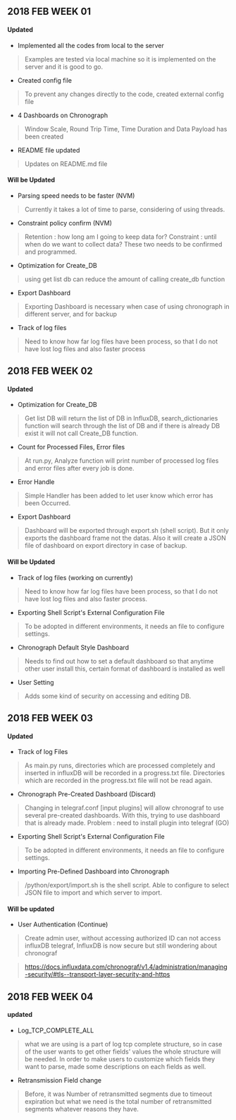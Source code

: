 ## 2018 FEB WEEK 01

#### Updated

- Implemented all the codes from local to the server

>Examples are tested via local machine so it is implemented on the server and it is good to go.

- Created config file

>To prevent any changes directly to the code, created external config file

- 4 Dashboards on Chronograph

>Window Scale, Round Trip Time, Time Duration and Data Payload has been created

- README file updated

>Updates on README.md file

#### Will be Updated

- Parsing speed needs to be faster (NVM)

>Currently it takes a lot of time to parse, considering of using threads.

- Constraint policy confirm (NVM)

>Retention : how long am I going to keep data for?
>Constraint : until when do we want to collect data?
>These two needs to be confirmed and programmed.

- Optimization for Create_DB

>using get list db can reduce the amount of calling create_db function

- Export Dashboard

>Exporting Dashboard is necessary when case of using chronograph in different server, and for backup

- Track of log files

>Need to know how far log files have been process, so that I do not have lost log files and also faster process



## 2018 FEB WEEK 02

#### Updated

- Optimization for Create_DB

>Get list DB will return the list of DB in InfluxDB, search_dictionaries function will search through the list of DB and if there is already DB exist it will not call Create_DB function.

- Count for Processed Files, Error files

>At run.py, Analyze function will print number of processed log files and error files after every job is done.

- Error Handle

>Simple Handler has been added to let user know which error has been Occurred.

- Export Dashboard

>Dashboard will be exported through export.sh (shell script). But it only exports the dashboard frame not the datas. Also it will create a JSON file of dashboard on export directory in case of backup.

#### Will be Updated

- Track of log files (working on currently)

>Need to know how far log files have been process, so that I do not have lost log files and also faster process.

- Exporting Shell Script's External Configuration File

>To be adopted in different environments, it needs an file to configure settings.

- Chronograph Default Style Dashboard

>Needs to find out how to set a default dashboard so that anytime other user install this, certain format of dashboard is installed as well

- User Setting

>Adds some kind of security on accessing and editing DB.



## 2018 FEB WEEK 03

#### Updated

- Track of log Files

> As main.py runs, directories which are processed completely and inserted in influxDB will be recorded in a progress.txt file. Directories which are recorded in the progress.txt file will not be read again.

- Chronograph Pre-Created Dashboard (Discard)

> Changing in telegraf.conf [input plugins] will allow chronograf to use several pre-created dashboards. With this, trying to use dashboard that is already made.
> Problem : need to install plugin into telegraf (GO)

- Exporting Shell Script's External Configuration File

> To be adopted in different environments, it needs an file to configure settings.

- Importing Pre-Defined Dashboard into Chronograph

> /python/export/import.sh is the shell script.
> Able to configure to select JSON file to import and which server to import.

#### Will be updated

- User Authentication (Continue)

> Create admin user, without accessing authorized ID can not access influxDB
> telegraf, InfluxDB is now secure but still wondering about chronograf

> https://docs.influxdata.com/chronograf/v1.4/administration/managing-security/#tls--transport-layer-security-and-https

## 2018 FEB WEEK 04

#### updated

- Log_TCP_COMPLETE_ALL

> what we are using is a part of log tcp complete structure, so in case of the user wants to get other fields' values the whole structure will be needed. In order to make users to customize which fields they want to parse, made some descriptions on each fields as well.

- Retransmission Field change

> Before, it was Number of retransmitted segments due to timeout expiration but what we need is the total number of retransmitted segments whatever reasons they have.
